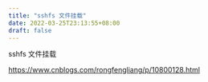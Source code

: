```yaml
---
title: "sshfs 文件挂载"
date: 2022-03-25T23:13:55+08:00
draft: false 
---
```


sshfs 文件挂载

https://www.cnblogs.com/rongfengliang/p/10800128.html

